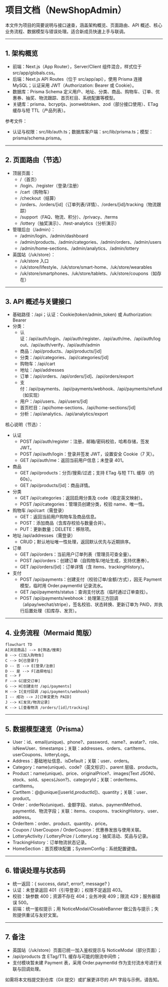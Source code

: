 # 项目文档（NewShopAdmin）

本文件为项目的简要说明与接口速查，涵盖架构概览、页面路由、API 概述、核心业务流程、数据模型与错误处理。适合新成员快速上手与联调。

---

## 1. 架构概览
- 前端：Next.js（App Router），Server/Client 组件混合，样式位于 src/app/globals.css。
- 后端：Next.js API Routes（位于 src/app/api），使用 Prisma 连接 MySQL；认证采用 JWT（Authorization: Bearer 或 Cookie）。
- 数据库：Prisma Schema 定义用户、地址、分类、商品、购物车、订单、优惠券、抽奖、物流跟踪、首页栏目、系统配置等模型。
- 关键库：prisma、bcryptjs、jsonwebtoken、zod（部分接口使用）、ETag 缓存与短 TTL（产品列表）。

参考文件：
- 认证与权限：src/lib/auth.ts；数据库客户端：src/lib/prisma.ts；模型：prisma/schema.prisma。

---

## 2. 页面路由（节选）
- 顶层页面：
  - /（首页）
  - /login、/register（登录/注册）
  - /cart（购物车）
  - /checkout（结算）
  - /orders、/orders/[id]（订单列表/详情）、/orders/[id]/tracking（物流跟踪）
  - /support（FAQ、物流、积分）、/privacy、/terms
  - /lottery（抽奖演示）、/test-analytics（分析演示）
- 管理后台（/admin）：
  - /admin/login、/admin/dashboard
  - /admin/products、/admin/categories、/admin/orders、/admin/users
  - /admin/home-sections、/admin/analytics、/admin/lottery
- 英国站（/uk/store）：
  - /uk/store 入口
  - /uk/store/lifestyle、/uk/store/smart-home、/uk/store/wearables
  - /uk/store/smartphones、/uk/store/tablets、/uk/store/coupons（如存在）

---

## 3. API 概述与关键接口
- 基础路径：/api；认证：Cookie(token/admin_token) 或 Authorization: Bearer <JWT>
- 分类：
  - 认证：/api/auth/login、/api/auth/register、/api/auth/me、/api/auth/logout、/api/auth/verify、/api/auth/admin
  - 商品：/api/products、/api/products/[id]
  - 分类：/api/categories、/api/categories/[id]
  - 购物车：/api/cart
  - 地址：/api/addresses
  - 订单：/api/orders、/api/orders/[id]、/api/orders/export
  - 支付：/api/payments、/api/payments/webhook、/api/payments/refund（如实现）
  - 用户：/api/users、/api/users/[id]
  - 首页栏目：/api/home-sections、/api/home-sections/[id]
  - 分析：/api/analytics、/api/analytics/export

核心说明（节选）：
- 认证
  - POST /api/auth/register：注册，邮箱/密码校验，哈希存储，签发 JWT。
  - POST /api/auth/login：登录并签发 JWT，设置安全 Cookie（7 天）。
  - GET /api/auth/me：返回当前用户信息；未登录 401。
- 商品
  - GET /api/products：分页/搜索/过滤；支持 ETag 与短 TTL 缓存（约 60s）。
  - GET /api/products/[id]：商品详情。
- 分类
  - GET /api/categories：返回启用分类及 code（稳定英文映射）。
  - POST /api/categories：管理员创建分类，校验 name、唯一性。
- 购物车 /api/cart（需登录）
  - GET：返回当前用户购物车及商品信息。
  - POST：添加商品（含库存校验与数量合并）。
  - PUT：更新数量；DELETE：移除项。
- 地址 /api/addresses（需登录）
  - CRUD；默认地址唯一性处理，返回默认优先与近期排序。
- 订单
  - GET /api/orders：当前用户订单列表（管理员可查全量）。
  - POST /api/orders：创建订单（自购物车/地址生成，支持优惠券）。
  - GET /api/orders/[id]：订单详情（含 items、trackingHistory）。
- 支付
  - POST /api/payments：创建支付（校验订单/金额/方式），因无 Payment 模型，临时用 Order.paymentId 记录流水。
  - GET /api/payments/status：查询支付状态（临时通过订单查找）。
  - POST /api/payments/webhook：处理第三方回调（alipay/wechat/stripe），签名校验、状态转换、更新订单为 PAID，并执行后置处理（扣库存、发货）。

---

## 4. 业务流程（Mermaid 简版）
```mermaid
flowchart TD
A[浏览商品] --> B{筛选/搜索}
B --> C[加入购物车]
C --> D{已登录?}
D -- 否 --> E[登录/注册]
D -- 是 --> F[选择地址]
E --> F
F --> G[提交订单]
G --> H[创建支付 /api/payments]
H --> I{支付回调 /api/payments/webhook}
I -- 成功 --> J[订单变更为 PAID]
J --> K[发货/物流记录]
K --> L[查看物流 /orders/[id]/tracking]
```

---

## 5. 数据模型速览（Prisma）
- User：id、email(unique)、phone?、password、name?、avatar?、role、isNewUser、timestamps；关联：addresses、orders、cartItems、userCoupons、lotteryLogs。
- Address：基础地址信息、isDefault；关联：user、orders。
- Category：name(unique)、code?（英文标识）、parent 层级、products。
- Product：name(unique)、price、originalPrice?、images(Text JSON)、stock、sold、specs(Json?)、categoryId；关联：orderItems、cartItems。
- CartItem：@@unique([userId,productId])、quantity；关联：user、product。
- Order：orderNo(unique)、金额字段、status、paymentMethod、paymentId、物流字段；关联：items、coupons、trackingHistory、user、address。
- OrderItem：order、product、quantity、price。
- Coupon / UserCoupon / OrderCoupon：优惠券发放与使用关联。
- LotteryActivity / LotteryPrize / LotteryLog：抽奖活动、奖品与记录。
- TrackingHistory：订单物流状态记录。
- HomeSection：首页模块配置；SystemConfig：系统配置键值。

---

## 6. 错误处理与状态码
- 统一返回：{ success, data?, error?, message? }
- 认证：未登录返回 401（引导登录）；权限不足返回 403。
- 校验：缺参数 400；资源不存在 404；业务冲突 409；限流 429；服务器错误 500。
- 前端：统一鉴权提示；用 NoticeModal/ClosableBanner 做公告与提示；失败提供重试与友好文案。

---

## 7. 备注
- 英国站（/uk/store）页面已统一加入鉴权提示与 NoticeModal（部分页面）；
- /api/products 含 ETag/TTL 缓存与可能的限流中间件；
- 支付模块暂未建 Payment 表，采用 Order.paymentId 作为支付流水号进行关联与回调处理。

如需将本文档提交到仓库（Git 提交）或扩展更详尽的 API 字段与示例，请告知。